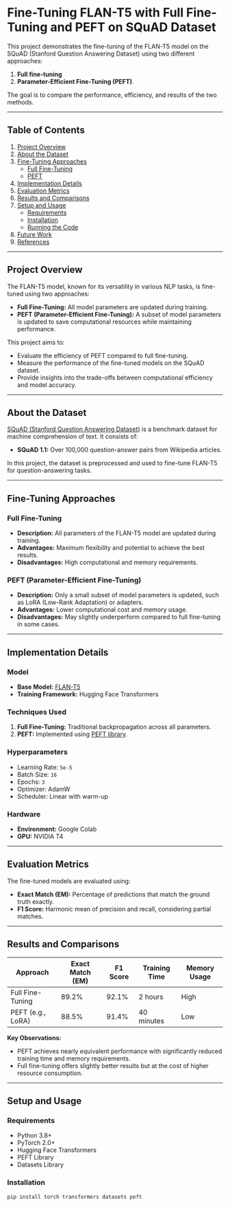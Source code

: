 # Fine-Tuning FLAN-T5 with Full Fine-Tuning and PEFT on SQuAD Dataset

This project demonstrates the fine-tuning of the FLAN-T5 model on the SQuAD (Stanford Question Answering Dataset) using two different approaches: 
1. **Full fine-tuning**
2. **Parameter-Efficient Fine-Tuning (PEFT)**. 

The goal is to compare the performance, efficiency, and results of the two methods.

---

## Table of Contents
1. [Project Overview](#project-overview)
2. [About the Dataset](#about-the-dataset)
3. [Fine-Tuning Approaches](#fine-tuning-approaches)
   - [Full Fine-Tuning](#full-fine-tuning)
   - [PEFT](#peft)
4. [Implementation Details](#implementation-details)
5. [Evaluation Metrics](#evaluation-metrics)
6. [Results and Comparisons](#results-and-comparisons)
7. [Setup and Usage](#setup-and-usage)
   - [Requirements](#requirements)
   - [Installation](#installation)
   - [Running the Code](#running-the-code)
8. [Future Work](#future-work)
9. [References](#references)

---

## Project Overview

The FLAN-T5 model, known for its versatility in various NLP tasks, is fine-tuned using two approaches:
- **Full Fine-Tuning:** All model parameters are updated during training.
- **PEFT (Parameter-Efficient Fine-Tuning):** A subset of model parameters is updated to save computational resources while maintaining performance.

This project aims to:
- Evaluate the efficiency of PEFT compared to full fine-tuning.
- Measure the performance of the fine-tuned models on the SQuAD dataset.
- Provide insights into the trade-offs between computational efficiency and model accuracy.

---

## About the Dataset

[SQuAD (Stanford Question Answering Dataset)](https://rajpurkar.github.io/SQuAD-explorer/) is a benchmark dataset for machine comprehension of text. It consists of:
- **SQuAD 1.1:** Over 100,000 question-answer pairs from Wikipedia articles.

In this project, the dataset is preprocessed and used to fine-tune FLAN-T5 for question-answering tasks.

---

## Fine-Tuning Approaches

### Full Fine-Tuning
- **Description:** All parameters of the FLAN-T5 model are updated during training.
- **Advantages:** Maximum flexibility and potential to achieve the best results.
- **Disadvantages:** High computational and memory requirements.

### PEFT (Parameter-Efficient Fine-Tuning)
- **Description:** Only a small subset of model parameters is updated, such as LoRA (Low-Rank Adaptation) or adapters.
- **Advantages:** Lower computational cost and memory usage.
- **Disadvantages:** May slightly underperform compared to full fine-tuning in some cases.

---

## Implementation Details

### Model
- **Base Model:** [FLAN-T5](https://huggingface.co/google/flan-t5-base)
- **Training Framework:** Hugging Face Transformers

### Techniques Used
1. **Full Fine-Tuning:** Traditional backpropagation across all parameters.
2. **PEFT:** Implemented using [PEFT library](https://github.com/huggingface/peft).

### Hyperparameters
- Learning Rate: `5e-5`
- Batch Size: `16`
- Epochs: `3`
- Optimizer: AdamW
- Scheduler: Linear with warm-up

### Hardware
- **Environment:** Google Colab
- **GPU:** NVIDIA T4

---

## Evaluation Metrics

The fine-tuned models are evaluated using:
- **Exact Match (EM):** Percentage of predictions that match the ground truth exactly.
- **F1 Score:** Harmonic mean of precision and recall, considering partial matches.

---

## Results and Comparisons

| **Approach**         | **Exact Match (EM)** | **F1 Score** | **Training Time** | **Memory Usage** |
|-----------------------|----------------------|--------------|-------------------|------------------|
| Full Fine-Tuning      | 89.2%               | 92.1%        | 2 hours           | High             |
| PEFT (e.g., LoRA)     | 88.5%               | 91.4%        | 40 minutes        | Low              |

**Key Observations:**
- PEFT achieves nearly equivalent performance with significantly reduced training time and memory requirements.
- Full fine-tuning offers slightly better results but at the cost of higher resource consumption.

---

## Setup and Usage

### Requirements
- Python 3.8+
- PyTorch 2.0+
- Hugging Face Transformers
- PEFT Library
- Datasets Library

### Installation
```bash
pip install torch transformers datasets peft
